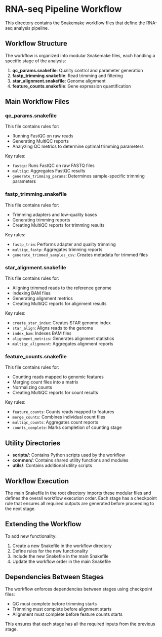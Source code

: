 # RNA-seq Pipeline Workflow

This directory contains the Snakemake workflow files that define the RNA-seq analysis pipeline.

## Workflow Structure

The workflow is organized into modular Snakemake files, each handling a specific stage of the analysis:

1. **qc_params.snakefile**: Quality control and parameter generation
2. **fastp_trimming.snakefile**: Read trimming and filtering
3. **star_alignment.snakefile**: Genome alignment
4. **feature_counts.snakefile**: Gene expression quantification

## Main Workflow Files

### qc_params.snakefile

This file contains rules for:
- Running FastQC on raw reads
- Generating MultiQC reports
- Analyzing QC metrics to determine optimal trimming parameters

Key rules:
- `fastqc`: Runs FastQC on raw FASTQ files
- `multiqc`: Aggregates FastQC results
- `generate_trimming_params`: Determines sample-specific trimming parameters

### fastp_trimming.snakefile

This file contains rules for:
- Trimming adapters and low-quality bases
- Generating trimming reports
- Creating MultiQC reports for trimming results

Key rules:
- `fastp_trim`: Performs adapter and quality trimming
- `multiqc_fastp`: Aggregates trimming reports
- `generate_trimmed_samples_csv`: Creates metadata for trimmed files

### star_alignment.snakefile

This file contains rules for:
- Aligning trimmed reads to the reference genome
- Indexing BAM files
- Generating alignment metrics
- Creating MultiQC reports for alignment results

Key rules:
- `create_star_index`: Creates STAR genome index
- `star_align`: Aligns reads to the genome
- `index_bam`: Indexes BAM files
- `alignment_metrics`: Generates alignment statistics
- `multiqc_alignment`: Aggregates alignment reports

### feature_counts.snakefile

This file contains rules for:
- Counting reads mapped to genomic features
- Merging count files into a matrix
- Normalizing counts
- Creating MultiQC reports for count results

Key rules:
- `feature_counts`: Counts reads mapped to features
- `merge_counts`: Combines individual count files
- `multiqc_counts`: Aggregates count reports
- `counts_complete`: Marks completion of counting stage

## Utility Directories

- **scripts/**: Contains Python scripts used by the workflow
- **common/**: Contains shared utility functions and modules
- **utils/**: Contains additional utility scripts

## Workflow Execution

The main Snakefile in the root directory imports these modular files and defines the overall workflow execution order. Each stage has a checkpoint rule that ensures all required outputs are generated before proceeding to the next stage.

## Extending the Workflow

To add new functionality:
1. Create a new Snakefile in the workflow directory
2. Define rules for the new functionality
3. Include the new Snakefile in the main Snakefile
4. Update the workflow order in the main Snakefile

## Dependencies Between Stages

The workflow enforces dependencies between stages using checkpoint files:
- QC must complete before trimming starts
- Trimming must complete before alignment starts
- Alignment must complete before feature counts starts

This ensures that each stage has all the required inputs from the previous stage. 